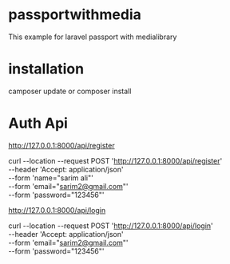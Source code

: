 # passportwithmedia
This example for laravel passport with medialibrary
  
# installation
camposer update or composer install

# Auth Api
http://127.0.0.1:8000/api/register

curl --location --request POST 'http://127.0.0.1:8000/api/register' \
--header 'Accept: application/json' \
--form 'name="sarim ali"' \
--form 'email="sarim2@gmail.com"' \
--form 'password="123456"'

http://127.0.0.1:8000/api/login

curl --location --request POST 'http://127.0.0.1:8000/api/login' \
--header 'Accept: application/json' \
--form 'email="sarim2@gmail.com"' \
--form 'password="123456"'

